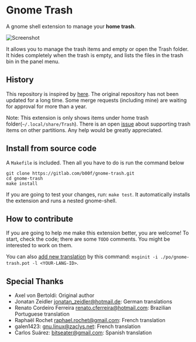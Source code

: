 # Gnome Trash

A gnome shell extension to manage your **home trash**.

![Screenshot](https://gitlab.com/b00f/gnome-trash/-/raw/master/media/screenshot.png "Screenshot")

It allows you to manage the trash items and empty or open the Trash folder. It hides completely when the trash is empty, and lists the files in the trash bin in the panel menu.

## History

This repository is inspired by [here](https://gitlab.com/bertoldia/gnome-shell-trash-extension). The original repository has not been updated for a long time. Some merge requests (including mine) are waiting for approval for more than a year.

Note: This extension is only shows items under home trash folder(`~/.local/share/Trash`). There is an open [issue](https://gitlab.com/b00f/gnome-trash/-/issues/4) about supporting trash items on other partitions. Any help would be greatly appreciated.

## Install from source code

A `Makefile` is included. Then all you have to do is run the command below
```
git clone https://gitlab.com/b00f/gnome-trash.git
cd gnome-trash
make install
```

If you are going to test your changes, run: `make test`.
It automatically installs the extension and runs a nested gnome-shell.

## How to contribute

If you are going to help me make this extension better, you are welcome!
To start, check the code; there are some `TODO` comments. You might be interested to work on them.

You can also [add new translation](https://wiki.gnome.org/Attic/GnomeShell/Extensions/Writing#Extension_Utils) by this command:
`msginit -i ./po/gnome-trash.pot -l <YOUR-LANG-ID>`.


## Special Thanks

- Axel von Bertoldi: Original author
- Jonatan Zeidler <jonatan_zeidler@hotmail.de>: German translations
- Renato Cordeiro Ferreira <renato.cferreira@hotmail.com>: Brazilian Portuguese translation
- Raphaël Rochet <raphael.rochet@gmail.com>: French translation
- galen1423: <gnu.linux@zaclys.net>: French translation
- Carlos Suárez: <bitseater@gmail.com>: Spanish translation
